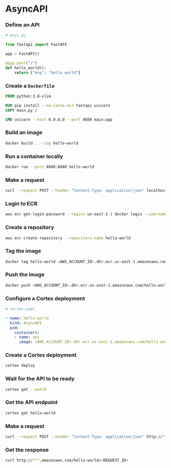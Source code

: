 # AsyncAPI

### Define an API

```python
# main.py

from fastapi import FastAPI

app = FastAPI()

@app.post("/")
def hello_world():
    return {"msg": "hello world"}
```

### Create a `Dockerfile`

```Dockerfile
FROM python:3.8-slim

RUN pip install --no-cache-dir fastapi uvicorn
COPY main.py /

CMD uvicorn --host 0.0.0.0 --port 8080 main:app
```

### Build an image

```bash
docker build . --tag hello-world
```

### Run a container locally

```bash
docker run --port 8080:8080 hello-world
```

### Make a request

```bash
curl --request POST --header "Content-Type: application/json" localhost:8080
```

### Login to ECR

```bash
aws ecr get-login-password --region us-east-1 | docker login --username AWS --password-stdin <AWS_ACCOUNT_ID>.dkr.ecr.us-east-1.amazonaws.com
```

### Create a repository

```bash
aws ecr create-repository --repository-name hello-world
```

### Tag the image

```bash
docker tag hello-world <AWS_ACCOUNT_ID>.dkr.ecr.us-east-1.amazonaws.com/hello-world
```

### Push the image

```bash
docker push <AWS_ACCOUNT_ID>.dkr.ecr.us-east-1.amazonaws.com/hello-world
```

### Configure a Cortex deployment

```yaml
# cortex.yaml

- name: hello-world
  kind: AsyncAPI
  pod:
    containers:
    - name: api
      image: <AWS_ACCOUNT_ID>.dkr.ecr.us-east-1.amazonaws.com/hello-world
```

### Create a Cortex deployment

```bash
cortex deploy
```

### Wait for the API to be ready

```bash
cortex get --watch
```

### Get the API endpoint

```bash
cortex get hello-world
```

### Make a request

```bash
curl --request POST --header "Content-Type: application/json" http://***.amazonaws.com/hello-world
```

### Get the response

```bash
curl http://***.amazonaws.com/hello-world/<REQUEST_ID>
```
